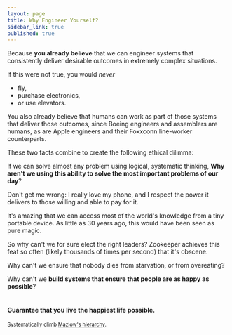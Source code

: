 ```yaml
---
layout: page
title: Why Engineer Yourself?
sidebar_link: true
published: true
---
```

Because **you already believe** that we can engineer systems that consistently deliver desirable outcomes in extremely complex situations.

If this were not true, you would *never*
- fly,
- purchase electronics,
- or use elevators.


You also already believe that humans can work as part of those systems that deliver those outcomes, since Boeing engineers and assemblers are humans, as are Apple engineers and their Foxxconn line-worker counterparts.

These two facts combine to create the following ethical dilimma:

If we can solve almost any problem using logical, systematic thinking, **Why aren't we using this ability to solve the most important problems of our day**?

Don't get me wrong: I really love my phone, and I respect the power it delivers to those willing and able to pay for it.

It's amazing that we can access most of the world's knowledge from a tiny portable device. As little as 30 years ago, this would have been seen as pure magic.

So why can't we for sure elect the right leaders? Zookeeper achieves this feat so often (likely thousands of times per second) that it's obscene.

Why can't we ensure that nobody dies from starvation, or from overeating?

Why can't we **build systems that ensure that people are as happy as possible**?
<br>
<br>
#### Guarantee that you live the happiest life possible.
<sup>Systematically climb [Mazlow's hierarchy](https://en.wikipedia.org/wiki/Maslow%27s_hierarchy_of_needs).
</sup>
<br>